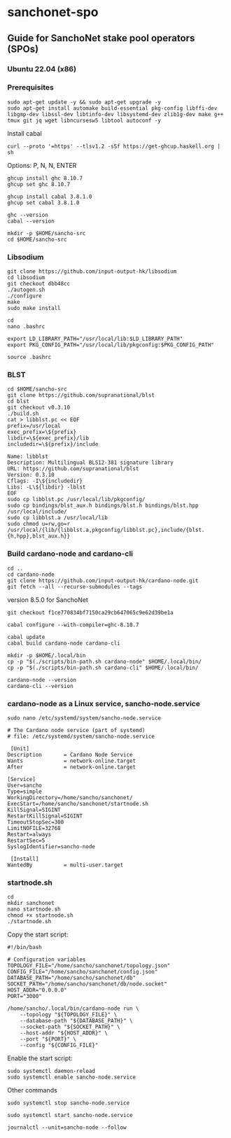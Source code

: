 # sanchonet-spo
## Guide for SanchoNet stake pool operators (SPOs)
### Ubuntu 22.04 (x86)

### Prerequisites

```
sudo apt-get update -y && sudo apt-get upgrade -y
sudo apt-get install automake build-essential pkg-config libffi-dev libgmp-dev libssl-dev libtinfo-dev libsystemd-dev zlib1g-dev make g++ tmux git jq wget libncursesw5 libtool autoconf -y
```


Install cabal

```
curl --proto '=https' --tlsv1.2 -sSf https://get-ghcup.haskell.org | sh
```
Options: P, N, N, ENTER

```
ghcup install ghc 8.10.7
ghcup set ghc 8.10.7
```
```
ghcup install cabal 3.8.1.0
ghcup set cabal 3.8.1.0
```
```
ghc --version
cabal --version
```
```
mkdir -p $HOME/sancho-src
cd $HOME/sancho-src
```
### Libsodium

```
git clone https://github.com/input-output-hk/libsodium
cd libsodium
git checkout dbb48cc
./autogen.sh
./configure
make
sudo make install
```
```
cd
nano .bashrc
```
```
export LD_LIBRARY_PATH="/usr/local/lib:$LD_LIBRARY_PATH"
export PKG_CONFIG_PATH="/usr/local/lib/pkgconfig:$PKG_CONFIG_PATH"
```

```
source .bashrc
```

### BLST

```
cd $HOME/sancho-src
git clone https://github.com/supranational/blst
cd blst
git checkout v0.3.10
./build.sh
cat > libblst.pc << EOF
prefix=/usr/local
exec_prefix=\${prefix}
libdir=\${exec_prefix}/lib
includedir=\${prefix}/include

Name: libblst
Description: Multilingual BLS12-381 signature library
URL: https://github.com/supranational/blst
Version: 0.3.10
Cflags: -I\${includedir}
Libs: -L\${libdir} -lblst
EOF
sudo cp libblst.pc /usr/local/lib/pkgconfig/
sudo cp bindings/blst_aux.h bindings/blst.h bindings/blst.hpp  /usr/local/include/
sudo cp libblst.a /usr/local/lib
sudo chmod u=rw,go=r /usr/local/{lib/{libblst.a,pkgconfig/libblst.pc},include/{blst.{h,hpp},blst_aux.h}}
```

### Build cardano-node and cardano-cli
```
cd ..
cd cardano-node
git clone https://github.com/input-output-hk/cardano-node.git
git fetch --all --recurse-submodules --tags
```

version 8.5.0 for SanchoNet

```
git checkout f1ce770834bf7150ca29cb647065c9e62d39be1a
```

```
cabal configure --with-compiler=ghc-8.10.7
```

```
cabal update
cabal build cardano-node cardano-cli
```

```
mkdir -p $HOME/.local/bin
cp -p "$(./scripts/bin-path.sh cardano-node" $HOME/.local/bin/
cp -p "$(./scripts/bin-path.sh cardano-cli" $HOME/.local/bin/
```

```
cardano-node --version
cardano-cli --version
```

### cardano-node as a Linux service, sancho-node.service

```
sudo nano /etc/systemd/system/sancho-node.service
```


```
# The Cardano node service (part of systemd)
# file: /etc/systemd/system/sancho-node.service

 [Unit]
Description       = Cardano Node Service
Wants             = network-online.target
After             = network-online.target

[Service]
User=sancho
Type=simple
WorkingDirectory=/home/sancho/sanchonet/
ExecStart=/home/sancho/sanchonet/startnode.sh
KillSignal=SIGINT
RestartKillSignal=SIGINT
TimeoutStopSec=300
LimitNOFILE=32768
Restart=always
RestartSec=5
SyslogIdentifier=sancho-node

 [Install]
WantedBy          = multi-user.target
```

### startnode.sh

```
cd
mkdir sanchonet
nano startnode.sh
chmod +x startnode.sh
./startnode.sh 
```

Copy the start script:

```
#!/bin/bash

# Configuration variables
TOPOLOGY_FILE="/home/sancho/sanchonet/topology.json"
CONFIG_FILE="/home/sancho/sanchonet/config.json"
DATABASE_PATH="/home/sancho/sanchonet/db"
SOCKET_PATH="/home/sancho/sanchonet/db/node.socket"
HOST_ADDR="0.0.0.0"
PORT="3000"

/home/sancho/.local/bin/cardano-node run \
    --topology "${TOPOLOGY_FILE}" \
    --database-path "${DATABASE_PATH}" \
    --socket-path "${SOCKET_PATH}" \
    --host-addr "${HOST_ADDR}" \
    --port "${PORT}" \
    --config "${CONFIG_FILE}"
```

Enable the start script:

```
sudo systemctl daemon-reload
sudo systemctl enable sancho-node.service
```

Other commands
```
sudo systemctl stop sancho-node.service
```

```
sudo systemctl start sancho-node.service
```

```
journalctl --unit=sancho-node --follow
```
